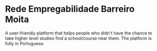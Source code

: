 # Rede Empregabilidade Barreiro Moita
A user-friendly platform that helps people who didn't have the chance to take higher level studies find a school/course near them. The platform is fully in Portuguese.
